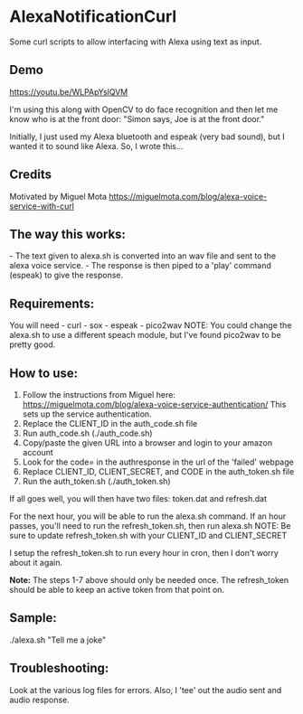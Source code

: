 # AlexaNotificationCurl
Some curl scripts to allow interfacing with Alexa using text as input.

<h2>Demo</h2>
<a href="https://youtu.be/WLPApYslQVM">https://youtu.be/WLPApYslQVM</a>

I'm using this along with OpenCV to do face recognition and then let me know who is at the front door:
"Simon says, Joe is at the front door."

Initially, I just used my Alexa bluetooth and espeak (very bad sound), but I wanted it to sound like Alexa.  So, I wrote this...

<h2>Credits</h2>
Motivated by Miguel Mota
<a href="https://miguelmota.com/blog/alexa-voice-service-with-curl">https://miguelmota.com/blog/alexa-voice-service-with-curl</a>

<h2>The way this works:</h2>
- The text given to alexa.sh is converted into an wav file and sent to the alexa voice service.
- The response is then piped to a 'play' command (espeak) to give the response.

<h2>Requirements:</h2>
You will need
- curl
- sox
- espeak
- pico2wav
NOTE: You could change the alexa.sh to use a different speach module, but I've found pico2wav to be pretty good.

<h2>How to use:</h2>

1. Follow the instructions from Miguel here:
<a href="https://miguelmota.com/blog/alexa-voice-service-authentication">https://miguelmota.com/blog/alexa-voice-service-authentication/</a>
This sets up the service authentication.
2. Replace the CLIENT_ID in the auth_code.sh file
3. Run auth_code.sh (./auth_code.sh)
4. Copy/paste the given URL into a browser and login to your amazon account
5. Look for the code= in the authresponse in the url of the 'failed' webpage
6. Replace CLIENT_ID, CLIENT_SECRET, and CODE in the auth_token.sh file
7. Run the auth_token.sh (./auth_token.sh)

If all goes well, you will then have two files: token.dat and refresh.dat

For the next hour, you will be able to run the alexa.sh command.  If an hour passes, you'll need to run the refresh_token.sh, then run alexa.sh
NOTE: Be sure to update refresh_token.sh with your CLIENT_ID and CLIENT_SECRET

I setup the refresh_token.sh to run every hour in cron, then I don't worry about it again.

<b>Note:</b> The steps 1-7 above should only be needed once.  The refresh_token should be able to keep an active token from that point on.

<h2>Sample:</h2>
./alexa.sh "Tell me a joke"

<h2>Troubleshooting:</h2>
Look at the various log files for errors.  Also, I 'tee' out the audio sent and audio response.
